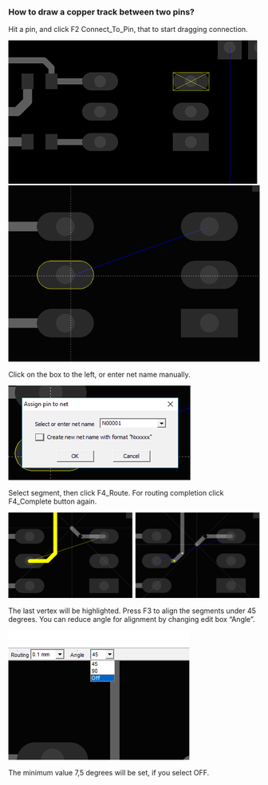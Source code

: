 ### How to draw a copper track between two pins?

Hit a pin, and click F2 Connect_To_Pin, that to start dragging connection. 
   
![](pictures/pin_selected.png)
![](pictures/drag_con.png)

Click on the box to the left, or enter net name manually.

![](pictures/add_net.png)

Select segment, then click F4_Route. For routing сompletion click F4_Complete button again.

![](pictures/routing.png)

The last vertex will be highlighted. Press F3 to align the segments under 45 degrees. You can reduce angle for alignment by changing edit box “Angle”.

![](pictures/angle_box.png)

The minimum value 7,5 degrees will be set, if you select OFF.
